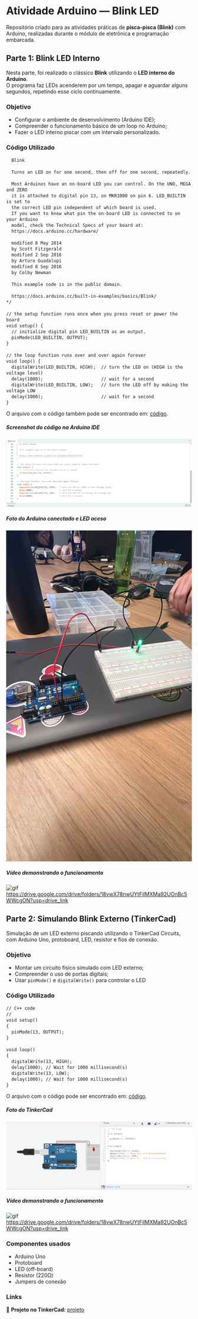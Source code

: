 # Atividade Arduino — Blink LED

Repositório criado para as atividades práticas de **pisca-pisca (Blink)** com Arduino, realizadas durante o módulo de eletrônica e programação embarcada.



## Parte 1: Blink LED Interno

Nesta parte, foi realizado o clássico **Blink** utilizando o **LED interno do Arduino**.  
O programa faz LEDs acenderem por um tempo, apagar e aguardar alguns segundos, repetindo esse ciclo continuamente.

### Objetivo
- Configurar o ambiente de desenvolvimento (Arduino IDE);
- Compreender o funcionamento básico de um loop no Arduino;
- Fazer o LED interno piscar com um intervalo personalizado.

### Código Utilizado
```/*
  Blink

  Turns an LED on for one second, then off for one second, repeatedly.

  Most Arduinos have an on-board LED you can control. On the UNO, MEGA and ZERO
  it is attached to digital pin 13, on MKR1000 on pin 6. LED_BUILTIN is set to
  the correct LED pin independent of which board is used.
  If you want to know what pin the on-board LED is connected to on your Arduino
  model, check the Technical Specs of your board at:
  https://docs.arduino.cc/hardware/

  modified 8 May 2014
  by Scott Fitzgerald
  modified 2 Sep 2016
  by Arturo Guadalupi
  modified 8 Sep 2016
  by Colby Newman

  This example code is in the public domain.

  https://docs.arduino.cc/built-in-examples/basics/Blink/
*/

// the setup function runs once when you press reset or power the board
void setup() {
  // initialize digital pin LED_BUILTIN as an output.
  pinMode(LED_BUILTIN, OUTPUT);
}

// the loop function runs over and over again forever
void loop() {
  digitalWrite(LED_BUILTIN, HIGH);  // turn the LED on (HIGH is the voltage level)
  delay(1000);                      // wait for a second
  digitalWrite(LED_BUILTIN, LOW);   // turn the LED off by making the voltage LOW
  delay(1000);                      // wait for a second
}

```

O arquivo com o código também pode ser encontrado em: [código](led_blink.ino).

##### Screenshot do código na Arduino IDE
![imagem codigo](assets/codigo.png)

##### Foto do Arduino conectado e LED aceso
![imagem led](assets/arduino_led.jpg)

##### Vídeo demonstrando o funcionamento
![gif](assets/led.gif)https://drive.google.com/drive/folders/18vwX78nwUYtFjIMXMa92UOnBc5WWcgON?usp=drive_link



## Parte 2: Simulando Blink Externo (TinkerCad)

Simulação de um LED externo piscando utilizando o TinkerCad Circuits, com Arduino Uno, protoboard, LED, resistor e fios de conexão.

### Objetivo
- Montar um circuito físico simulado com LED externo;
- Compreender o uso de portas digitais;
- Usar `pinMode()` e `digitalWrite()` para controlar o LED

### Código Utilizado

```
// C++ code
//
void setup()
{
  pinMode(13, OUTPUT);
}

void loop()
{
  digitalWrite(13, HIGH);
  delay(1000); // Wait for 1000 millisecond(s)
  digitalWrite(13, LOW);
  delay(1000); // Wait for 1000 millisecond(s)
}
```

O arquivo com o código pode ser encontrado em: [código](led_blink2.ino).

##### Foto do TinkerCad
![imagem led](assets/tinkercad.png)

##### Vídeo demonstrando o funcionamento
![gif](assets/led.gif)https://drive.google.com/drive/folders/18vwX78nwUYtFjIMXMa92UOnBc5WWcgON?usp=drive_link

### Componentes usados

- Arduino Uno
- Protoboard
- LED (off-board)
- Resistor (220Ω)
- Jumpers de conexão

### Links

🔗 **Projeto no TinkerCad:** [projeto](https://www.tinkercad.com/things/hDflpZRxDn1/editel?sharecode=lAlxqybLEoG0Un34t3yeLkNxiK_QPri_vh150CsXPko ) 
